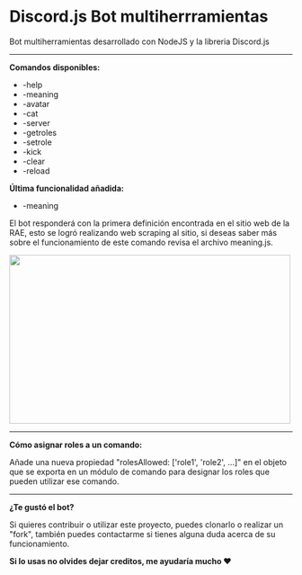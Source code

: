 # Discord.js Bot multiherrramientas

Bot multiherramientas desarrollado con NodeJS y la libreria Discord.js<br/>
<hr>
<b>Comandos disponibles:</b><br/>

- -help
- -meaning
- -avatar
- -cat
- -server
- -getroles
- -setrole
- -kick
- -clear
- -reload

<b>Última funcionalidad añadida:</b>
- -meaning <palabra>

<p>El bot responderá con la primera definición encontrada en el sitio web de la RAE, esto se logró realizando web scraping al sitio, si deseas saber más sobre el funcionamiento de este comando revisa el archivo meaning.js.<p>
<p align="left">
  <img width="500px" height="300px"src="https://i.ibb.co/3ktPqnS/meaning.png">
</p>

<hr>

<b>Cómo asignar roles a un comando:</b>
<p>Añade una nueva propiedad "rolesAllowed: ['role1', 'role2', ...]" en el objeto que se exporta en un módulo de comando para designar los roles que pueden utilizar ese comando.</p>

<hr>

<b>¿Te gustó el bot?</b>
<p>Si quieres contribuir o utilizar este proyecto, puedes clonarlo o realizar un "fork", también puedes contactarme si tienes alguna duda acerca de su funcionamiento.</p>
<b>Si lo usas no olvides dejar creditos, me ayudaría mucho ❤︎</b>
